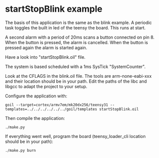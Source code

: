 # startStopBlink example

The basis of this application is the same as the blink example.
A periodic task  toggles the built in led of the teensy the board.
This runs at start.

A second alarm with a period of 20ms scans a button connected on pin 8.
When the button is pressed, the alarm is cancelled.
When the button is pressed again the alarm is started again.

Have a look into "startStopBlink.oil" file.

The system is based scheduled with a 1ms SysTick "SystemCounter".

Look at the CFLAGS in the blink.oil file. The tools are arm-none-eabi-xxx and their location should be in your path. Edit the paths of the libc and libgcc to adapt the project to your setup.

Configure the application with:

`goil --target=cortex/armv7em/mk20dx256/teensy31 --templates=../../../../../../goil/templates startStopBlink.oil`

Then compile the application:

`./make.py`

If everything went well, program the board (teensy_loader_cli location should be in your path):

`./make.py burn`
